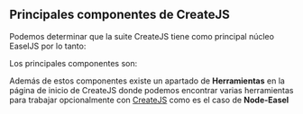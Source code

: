 ## Principales componentes de CreateJS

Podemos determinar que la suite CreateJS tiene como principal núcleo EaselJS por lo tanto:

Los principales componentes son: 


Además de estos componentes existe un apartado de **Herramientas** en la página de inicio de CreateJS donde podemos encontrar varias herramientas para trabajar opcionalmente con [CreateJS](www.createjs.com) como es el caso de **Node-Easel**